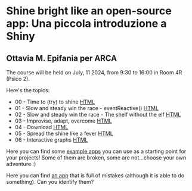 # Shine bright like an open-source app: Una piccola introduzione a Shiny
## Ottavia M. Epifania per ARCA

The course will be held on July, 11 2024, from 9:30 to 16:00 in Room 4R (Psico 2). 

Here's the topics:

- 00 - Time to (try) to shine [HTML](slides/shiny.html)
- 01 - Slow and steady win the race - eventReactive() [HTML](slides/eventReactive.html)
- 02 - Slow and steady win the race - The shelf without the elf [HTML](slides/shelf.html)
- 03 - Improvise, adapt, overcome [HTML](slides/ownData.html)
- 04 - Download [HTML](slides/download-data.html)
- 05 - Spread the shine like a fever [HTML](slides/deploy.html)
- 06 - Interactive graphs [HTML](slides/interactive-graphs.html)

Here you can find some [example apps](https://github.com/psicostat/shine-bright) you can use as a starting point for your projects! Some of them are broken, some are not...choose your own adventure :)

Here you can find [an app](https://ottaviae.shinyapps.io/interactive-graphs/) that is full of mistakes (although it is able to do something). Can you identify them?
